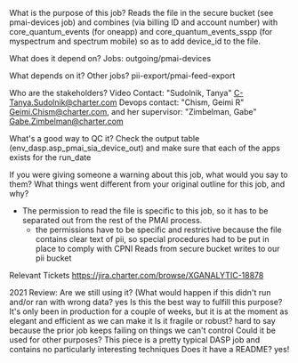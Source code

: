 What is the purpose of this job?
  Reads the file in the secure bucket (see pmai-devices job) and combines
  (via billing ID and account number) with core_quantum_events (for oneapp)
  and core_quantum_events_sspp (for myspectrum and spectrum mobile) so as to add
  device_id to the file.

What does it depend on?
  Jobs:
    outgoing/pmai-devices

What depends on it?
  Other jobs?
    pii-export/pmai-feed-export

Who are the stakeholders?
  Video Contact:
    "Sudolnik, Tanya" C-Tanya.Sudolnik@charter.com
  Devops contact:
    "Chism, Geimi R" Geimi.Chism@charter.com,
    and her supervisor: "Zimbelman, Gabe" Gabe.Zimbelman@charter.com

What's a good way to QC it?
  Check the output table (env_dasp.asp_pmai_sia_device_out) and make sure that each
  of the apps exists for the run_date

If you were giving someone a warning about this job, what would you say to them?
What things went different from your original outline for this job, and why?
  - The permission to read the file is specific to this job, so it has to be separated
  out from the rest of the PMAI process.
    - the permissions have to be specific and restrictive because the file
    contains clear text of pii, so special procedures had to be put in place to
    comply with CPNI
      Reads from secure bucket
      writes to our pii bucket

Relevant Tickets
  https://jira.charter.com/browse/XGANALYTIC-18878



2021 Review:
Are we still using it? (What would happen if this didn't run and/or ran with wrong data?
  yes
Is this the best way to fulfill this purpose?
  It's only been in production for a couple of weeks, but it is at the moment as elegant and efficient as we can make it
Is it fragile or robust?
  hard to say because the prior job keeps failing on things we can't control
Could it be used for other purposes?
  This piece is a pretty typical DASP job and contains no particularly interesting techniques
Does it have a README?
  yes!
